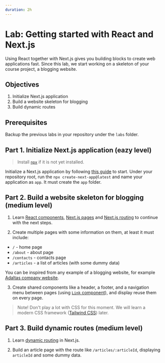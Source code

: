 ```yaml
---
duration: 2h
---
```


# Lab: Getting started with React and Next.js

Using React together with Next.js gives you building blocks to create web applications fast. Since this lab, we start working on a skeleton of your course project, a blogging website.

## Objectives

1. Initialize Next.js application
2. Build a website skeleton for blogging
3. Build dynamic routes

## Prerequisites

Backup the previous labs in your repository under the `labs` folder.

## Part 1. Initialize Next.js application (eazy level)

> Install [`npx`](https://www.npmjs.com/package/npx) if it is not yet installed.

Initialize a Next.js application by following [this guide](https://nextjs.org/docs/getting-started) to start. Under your repository root, run the `npx create-next-app@latest` and name your application as `app`. It must create the `app` folder.

## Part 2. Build a website skeleton for blogging (medium level)

1. Learn [React components](https://reactjs.org/docs/components-and-props.html), [Next.js pages](https://nextjs.org/docs/basic-features/pages) and [Next.js routing](https://nextjs.org/docs/routing/introduction) to continue with the next steps.

2. Create multiple pages with some information on them, at least it must include:

- `/` - home page
- `/about` - about page
- `/contacts` - contacts page
- `/articles` - a list of articles (with some dummy data)

You can be inspired from any example of a blogging website, for example [Adaltas company website](https://www.adaltas.com/).

3. Create shared components like a header, a footer, and a navigation menu between pages (using [`Link` component](https://nextjs.org/docs/routing/introduction#linking-between-pages)), and display reuse them on every page.

> Note! Don't play a lot with CSS for this moment. We will learn a modern CSS framework ([Tailwind CSS](https://tailwindcss.com)) later.

## Part 3. Build dynamic routes (medium level)

1. Learn [dynamic routing](https://nextjs.org/docs/routing/dynamic-routes) in Next.js.

2. Build an article page with the route like `/articles/:articleId`, displaying `articleId` and some dummy data.
